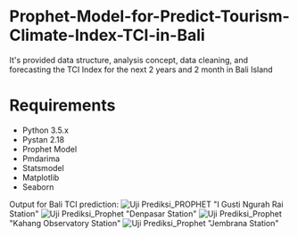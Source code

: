 # Prophet-Model-for-Predict-Tourism-Climate-Index-TCI-in-Bali
It's provided data structure, analysis concept, data cleaning, and forecasting the TCI Index for the next 2 years and 2 month in Bali Island

# Requirements
- Python 3.5.x
- Pystan 2.18
- Prophet Model
- Pmdarima
- Statsmodel
- Matplotlib
- Seaborn

Output for Bali TCI prediction:
![Uji Prediksi_PROPHET](https://github.com/tapriliando/Prophet-Model-for-Predict-Tourism-Climate-Index-TCI-in-Bali/assets/136974864/6afeedc9-73a1-4393-8c4d-75ca07f78923)
"I Gusti Ngurah Rai Station"
![Uji Prediksi_Prophet](https://github.com/tapriliando/Prophet-Model-for-Predict-Tourism-Climate-Index-TCI-in-Bali/assets/136974864/f11b2ae3-2c59-411e-9564-2832120483df)
"Denpasar Station"
![Uji Prediksi_Prophet](https://github.com/tapriliando/Prophet-Model-for-Predict-Tourism-Climate-Index-TCI-in-Bali/assets/136974864/ade8a6b0-3e86-4b7c-8b39-7d69c92b4c7c)
"Kahang Observatory Station"
![Uji Prediksi_Prophet](https://github.com/tapriliando/Prophet-Model-for-Predict-Tourism-Climate-Index-TCI-in-Bali/assets/136974864/a89d7551-cddc-4b80-bae8-41ce0eca1769)
"Jembrana Station"
